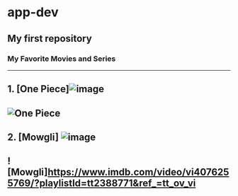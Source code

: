 # app-dev
My first repository
---
### My Favorite Movies and Series
--- 
## 1. [One Piece]![image](https://user-images.githubusercontent.com/102566563/207067062-28b6b20f-8780-41df-b6d1-8f24c34e22ac.png)
![One Piece](https://www.imdb.com/video/vi1913960985/?playlistId=tt0388629&ref_=tt_pr_ov_vi)
---
## 2. [Mowgli] ![image](https://user-images.githubusercontent.com/102566563/207067986-4daa4241-3979-4b81-9571-71ea6ced0057.png)
![Mowgli]https://www.imdb.com/video/vi4076255769/?playlistId=tt2388771&ref_=tt_ov_vi
---
